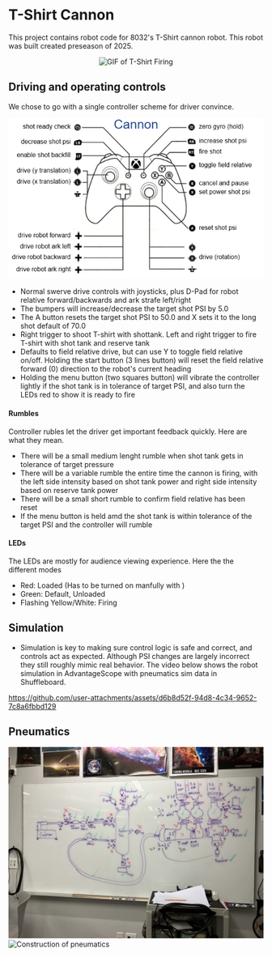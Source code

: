 # T-Shirt Cannon 

This project contains robot code for 8032's T-Shirt cannon robot. This robot was built created preseason of 2025.

<div align="center">
  <img alt="GIF of T-Shirt Firing" src="https://github.com/user-attachments/assets/d65315c5-8c7a-419b-b52e-4e9ae313e15c">
</div>


## Driving and operating controls 
We chose to go with a single controller scheme for driver convince.

![Xbox controller diagram labeled](diagrams/cannon-controller-labeled.png)
* Normal swerve drive controls with joysticks, plus D-Pad for robot relative forward/backwards and ark strafe left/right
* The bumpers will increase/decrease the target shot PSI by 5.0
* The A button resets the target shot PSI to 50.0 and X sets it to the long shot default of 70.0
* Right trigger to shoot T-shirt with shottank. Left and right trigger to fire T-shirt with shot tank and reserve tank
* Defaults to field relative drive, but can use Y to toggle field relative on/off. Holding the start button (3 lines button) will reset the field relative forward (0) direction to the robot's current heading
* Holding the menu button (two squares button) will vibrate the controller lightly if the shot tank is in tolerance of target PSI, and also turn the LEDs red to show it is ready to fire

#### Rumbles
Controller rubles let the driver get important feedback quickly. Here are what they mean.
* There will be a small medium lenght rumble when shot tank gets in tolerance of target pressure
* There will be a variable rumble the entire time the cannon is firing, with the left side intensity based on shot tank power and right side intensity based on reserve tank power
* There will be a small short rumble to confirm field relative has been reset
* If the menu button is held amd the shot tank is within tolerance of the target PSI and the controller will rumble

#### LEDs
The LEDs are mostly for audience viewing experience. Here the the different modes
* Red: Loaded (Has to be turned on manfully with )
* Green: Default, Unloaded
* Flashing Yellow/White: Firing

## Simulation
* Simulation is key to making sure control logic is safe and correct, and controls act as expected. Although PSI changes are largely incorrect they still roughly mimic real behavior. The video below shows the robot simulation in AdvantageScope with pneumatics sim data in Shuffleboard.  

https://github.com/user-attachments/assets/d6b8d52f-94d8-4c34-9652-7c8a6fbbd129


## Pneumatics
![Pneumatics diagram](pneumatics-diagram.jpg)
![Construction of pneumatics](https://github.com/user-attachments/assets/88899e3b-f5db-48e6-ad85-b19ac2bffef1)


